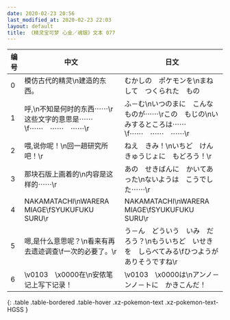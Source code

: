 ```yaml
---
date: 2020-02-23 20:56
last_modified_at: 2020-02-23 22:03
layout: default
title: 《精灵宝可梦 心金／魂银》文本 077
---
```

| 编号 | 中文 | 日文 |
| ---- | ---- | ---- |
| 0 | 模仿古代的精灵\n建造的东西。 | むかしの　ポケモンを\nまねして　つくられた　もの |
| 1 | 呼,\n不知是何时的东西⋯⋯\r这些文字的意思是⋯⋯\f⋯⋯　⋯⋯　⋯⋯\r | ふ－む\nいつのまに　こんなものが⋯⋯\rこの　もじの\nいみするところは⋯⋯\f⋯⋯　⋯⋯　⋯⋯\r |
| 2 | 喂,说你呢！\n回一趟研究所吧！\r | ねえ　きみ！\nいちど　けんきゅうじょに　もどろう！\r |
| 3 | 那块石版上画着的\n内容是这样的⋯⋯\r | あの　せきばんに　かいてあった\nないようは　こうでした⋯⋯\r |
| 4 | NAKAMATACHI\nWARERA　MIAGE\fSYUKUFUKU　SURU\r | NAKAMATACHI\nWARERA　MIAGE\fSYUKUFUKU　SURU\r |
| 5 | 嗯,是什么意思呢？\n看来有再去遗迹调查\f一次的必要了。\r | う－ん　どういう　いみ　だろう？\nもういちど　いせきを　しらべてみる\fひつようが　ありそうですね\r |
| 6 | \v0103　\x0000在\n安侬笔记上写下记录！ | \v0103　\x0000は\nアンノ－ンノ－トに　かきこんだ！ |
{: .table .table-bordered .table-hover .xz-pokemon-text .xz-pokemon-text-HGSS }